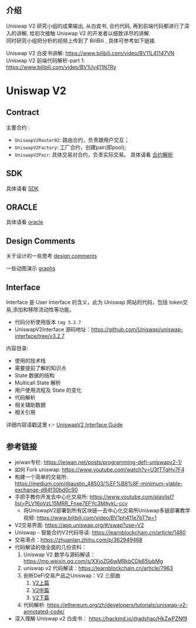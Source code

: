## 介绍  
Uniswap V2 研究小组的成果输出, 从白皮书, 合约代码, 再到前端代码都进行了深入的讲解, 给初次接触 Uniswap V2 的开发者以细致详尽的讲解.  
同时研究小组把分析的视频上传到了 BiliBili , 具体可参考如下链接.

Uniswap V2 白皮书讲解: https://www.bilibili.com/video/BV11L41147VN  
Uniswap V2 前端代码解析-part 1:  https://www.bilibili.com/video/BV1Uv411N7Ry 

# Uniswap V2

## Contract
主要合约 :
- `UniswapV2Router02`: 路由合约，负责跟用户交互；
- `UniswapV2Factory`: 工厂合约，创建pair(即pool);
- `UniswapV2Pair`: 具体交易对合约，负责实际交易。
具体请看 [合约解析](./contract/UniswapV2Router02.md)
## SDK
具体请看 [SDK](./SDK/readme.md)

## ORACLE
具体请看 [oracle](./oracle/readme.md)
## Design Comments

关于设计的一些思考 [design comments](./design/design-comments.md)

一些动图演示 [graphs](./design/graphs.md)

## Interface

Interface 是 User Interface 的含义，此为 Uniswap 网站的代码，包括 token交易,添加和移除流动性等功能。

- 代码分析使用版本 `tag 3.2.7`
- UniswapV2Interface 源码地址：https://github.com/Uniswap/uniswap-interface/tree/v3.2.7

内容目录:

- 使用的技术栈
- 需要提前了解的知识点
- State 数据的结构
- Multicall State 解析
- 用户使用流程及 State 的变化
- 代码解析
- 相关辅助数据
- 相关引用

详细内容请戳这里 :point_right: [UniswapV2 Interface Guide](./Interface/readme.md)

## 参考链接
- jeiwan专栏: https://jeiwan.net/posts/programming-defi-uniswapv2-1/
- 如何 Fork uniswap: https://www.youtube.com/watch?v=U3fTTqHy7F4   
- 构建一个简单的交易所: https://medium.com/@austin_48503/%EF%B8%8F-minimum-viable-exchange-d84f30bd0c90  
- 手把手教你开发去中心化交易所:  <https://www.youtube.com/playlist?list=PLV16oVzL15MRR_Fnxe7EFYc3MAykL-ccv>  
  - 将UniswapV2部署到所有区块链—去中心化交易所Uniswap多链部署教学视频:  <https://www.bilibili.com/video/BV1ph411e7bT?p=1>  
- V2交易界面: https://app.uniswap.org/#/swap?use=V2  
- Uniswap - 智能合约V2代码导读: https://learnblockchain.cn/article/1480
- 交易滑点：https://zhuanlan.zhihu.com/p/362949468
- 代码解读的很全面的几份资料： 
    1. Uniswap V2 数学与源码解读： https://mp.weixin.qq.com/s/XXjoZG6wMRkbCDk65lubMg 
    2. uniswap v2 代码解读：https://learnblockchain.cn/article/7963
    3. 剖析DeFi交易产品之Uniswap：V2 三部曲 
        1. [V2上篇](https://mp.weixin.qq.com/s/ICE77y_GxAg_dZelxrPZOA)
        2. [V2中篇](https://mp.weixin.qq.com/s/Z3AYJacShXQJDf61kNld_A)
        3. [V2下篇](https://mp.weixin.qq.com/s/BgdJD9ct8og20U3Asfwnkg)
    4. 代码解析: https://ethereum.org/zh/developers/tutorials/uniswap-v2-annotated-code/
 - 深入理解 Uniswap v2 白皮书： https://hackmd.io/@adshao/HkZwPZNf9 
